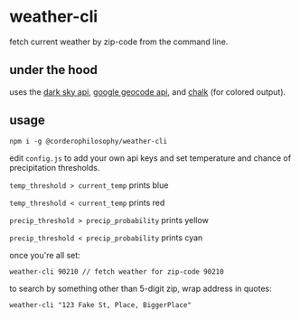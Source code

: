 # weather-cli
fetch current weather by zip-code from the command line.

## under the hood
uses the [dark sky api](https://darksky.net/), [google geocode api](https://developers.google.com/maps/documentation/geocoding/intro), and [chalk](https://npm.im/chalk) (for colored output). 

## usage
`npm i -g @corderophilosophy/weather-cli`

edit `config.js` to add your own api keys and set temperature and chance of precipitation thresholds.

`temp_threshold > current_temp` prints blue

`temp_threshold < current_temp` prints red

`precip_threshold > precip_probability` prints yellow

`precip_threshold < precip_probability` prints cyan

once you're all set:

`weather-cli 90210 // fetch weather for zip-code 90210`

to search by something other than 5-digit zip, wrap address in quotes:

`weather-cli "123 Fake St, Place, BiggerPlace"`
